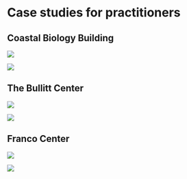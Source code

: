 # Case studies for practitioners

## Coastal Biology Building

![](<../.gitbook/assets/0 (4).png>)



![](<../.gitbook/assets/1 (18).png>)



## The Bullitt Center

![](<../.gitbook/assets/2 (4).png>)



![](<../.gitbook/assets/3 (1).png>)



## Franco Center

![](<../.gitbook/assets/4 (1).png>)



![](<../.gitbook/assets/5 (10).png>)
